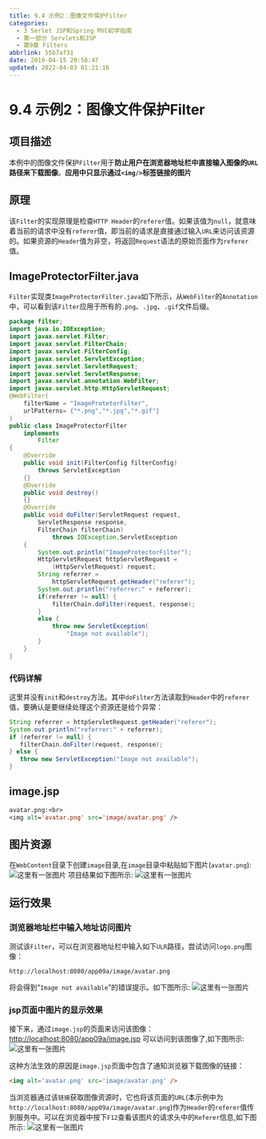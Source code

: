 ```yaml
---
title: 9.4 示例2：图像文件保护Filter
categories: 
  - 3 Serlet JSP和Spring MVC初学指南
  - 第一部分 Servlets和JSP
  - 第9章 Filters
abbrlink: 55b7af31
date: 2019-04-15 20:58:47
updated: 2022-04-03 01:21:16
---
```

# 9.4 示例2：图像文件保护Filter #
## 项目描述 ##
本例中的图像文件保护`Filter`用于**防止用户在浏览器地址栏中直接输入图像的`URL`路径来下载图像**。**应用中只显示通过`<img/>`标签链接的图片**
## 原理 ##
该`Filter`的实现原理是检查`HTTP Header`的`referer`值。如果该值为`null`，就意味着当前的请求中没有`referer`值，即当前的请求是直接通过输入`URL`来访问该资源的。如果资源的`Header`值为非空，将返回`Request`语法的原始页面作为`referer`值。

## ImageProtectorFilter.java ##
`Filter`实现类`ImageProtectorFilter.java`如下所示，从`WebFilter`的`Annotation`中，可以看到该`Filter`应用于所有的`.png`、`.jpg`、`.gif`文件后缀。
```java
package filter;
import java.io.IOException;
import javax.servlet.Filter;
import javax.servlet.FilterChain;
import javax.servlet.FilterConfig;
import javax.servlet.ServletException;
import javax.servlet.ServletRequest;
import javax.servlet.ServletResponse;
import javax.servlet.annotation.WebFilter;
import javax.servlet.http.HttpServletRequest;
@WebFilter(
    filterName = "ImageProtetorFilter",
    urlPatterns= {"*.png","*.jpg","*.gif"}
)
public class ImageProtectorFilter
    implements
        Filter
{
    @Override
    public void init(FilterConfig filterConfig) 
        throws ServletException
    {}
    @Override
    public void destroy()
    {}
    @Override
    public void doFilter(ServletRequest request,
        ServletResponse response,
        FilterChain filterChain) 
            throws IOException,ServletException
    {
        System.out.println("ImageProtectorFilter");
        HttpServletRequest httpServletRequest = 
            (HttpServletRequest) request;
        String referrer = 
            httpServletRequest.getHeader("referer");
        System.out.println("referrer:" + referrer);
        if(referrer != null) {
            filterChain.doFilter(request, response);
        }
        else {
            throw new ServletException(
                "Image not available");
        }
    }
}
```
### 代码详解 ###
这里并没有`init`和`destroy`方法。其中`doFilter`方法读取到`Header`中的`referer`值，要确认是要继续处理这个资源还是给个异常：
```java
String referrer = httpServletRequest.getHeader("referer");
System.out.println("referrer:" + referrer);
if (referrer != null) {
   filterChain.doFilter(request, response);
} else {
   throw new ServletException("Image not available");
}
```
## image.jsp ##
```jsp
avatar.png:<br>
<img alt='avatar.png' src='image/avatar.png' />
```
## 图片资源 ##
在`WebContent`目录下创建`image`目录,在`image`目录中粘贴如下图片(`avatar.png`):
![这里有一张图片](https://image-1257720033.cos.ap-shanghai.myqcloud.com/blog/readbooknote/ServlerJSPAndSpring%20MVCChuXueZhiNan/Chapter9/avatar.png)
项目结果如下图所示:
![这里有一张图片](https://image-1257720033.cos.ap-shanghai.myqcloud.com/blog/readbooknote/ServlerJSPAndSpring%20MVCChuXueZhiNan/Chapter9/6.png)

## 运行效果 ##
### 浏览器地址栏中输入地址访问图片 ###
测试该`Filter`，可以在浏览器地址栏中输入如下`ULR`路径，尝试访问`logo.png`图像：
```
http://localhost:8080/app09a/image/avatar.png
```
将会得到“`Image not available`”的错误提示。如下图所示:
![这里有一张图片](https://image-1257720033.cos.ap-shanghai.myqcloud.com/blog/readbooknote/ServlerJSPAndSpring%20MVCChuXueZhiNan/Chapter9/7.png)
### jsp页面中图片的显示效果 ###
接下来，通过`image.jsp`的页面来访问该图像：
[http://localhost:8080/app09a/image.jsp](http://localhost:8080/app09a/image.jsp)
可以访问到该图像了,如下图所示:
![这里有一张图片](https://image-1257720033.cos.ap-shanghai.myqcloud.com/blog/readbooknote/ServlerJSPAndSpring%20MVCChuXueZhiNan/Chapter9/8.png)

这种方法生效的原因是`image.jsp`页面中包含了通知浏览器下载图像的链接：
```html
<img alt='avatar.png' src='image/avatar.png' />
```
当浏览器通过该`链接`获取图像资源时，它也将该页面的`URL`(本示例中为`http://localhost:8080/app09a/image/avatar.png`)作为`Header`的`referer`值传到服务中。可以在浏览器中按下`F12`查看该图片的请求头中的`Referer`信息,如下图所示:
![这里有一张图片](https://image-1257720033.cos.ap-shanghai.myqcloud.com/blog/readbooknote/ServlerJSPAndSpring%20MVCChuXueZhiNan/Chapter9/9.png)


